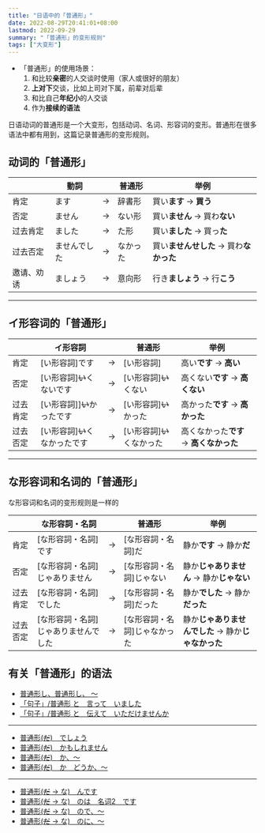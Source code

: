 ```yaml
---
title: "日语中的「普通形」"
date: 2022-08-29T20:41:01+08:00
lastmod: 2022-09-29
summary: "「普通形」的变形规则"
tags: ["大变形"]
---
```


- 「普通形」的使用场景：
    1. 和比较**亲密**的人交谈时使用（家人或很好的朋友）
    2. **上对下**交谈，比如上司对下属，前辈对后辈
    3. 和比自己**年纪小**的人交谈
    2. 作为**接续的语法**

日语动词的普通形是一个大变形，包括动词、名词、形容词的变形。普通形在很多语法中都有用到，这篇记录普通形的变形规则。

## 动词的「普通形」

|  | 動詞 |  | 普通形 | 举例 |
| --- | --- | --- | --- | --- |
| 肯定 | ます | → | 辞書形 | 買い**ます** → **買う** |
| 否定 | ません | → | ない形 | 買い**ません** → 買わ**ない** |
| 过去肯定 | ました | → | た形 | 買い**ました** → 買っ**た** |
| 过去否定 | ませんでした | → | なかった | 買い**ませんせした** → 買わ**なかった** |
| 邀请、劝诱 | ましょう | → | 意向形 | 行き**ましょう** → 行**こう** |

---
## イ形容词的「普通形」

|  | イ形容詞 |  | 普通形 | 举例 |
| --- | --- | --- | --- | --- |
| 肯定 | [い形容詞]です | → | [い形容詞] | 高い**です** → **高い**　 |
| 否定 | [い形容詞]~~い~~くないです | → | [い形容詞]~~い~~くない | 高くない**です** → **高くない** |
| 过去肯定 | [い形容詞]]~~い~~かったです | → | [い形容詞]~~い~~かった | 高かった**です** → **高かった** |
| 过去否定 | [い形容詞]~~い~~くなかったです | → | [い形容詞]~~い~~くなかった | 高くなかった**です** → **高くなかった** |

---
## な形容词和名词的「普通形」

な形容词和名词的变形规则是一样的

|  | な形容詞・名詞 |  | 普通形 | 举例 |
| --- | --- | --- | --- | --- |
| 肯定 | [な形容詞・名詞]です | → | [な形容詞・名詞]だ | 静か**です** → 静か**だ** |
| 否定 | [な形容詞・名詞]じゃありません | → | [な形容詞・名詞]じゃない | 静か**じゃありません** → 静か**じゃない** |
| 过去肯定 | [な形容詞・名詞]でした | → | [な形容詞・名詞]だった | 静か**でした** → 静か**だった** |
| 过去否定 | [な形容詞・名詞]じゃありませんでした | → | [な形容詞・名詞]じゃなかった | 静か**じゃありませんでした** → 静か**じゃなかった** |

## 有关「普通形」的语法
- [普通形し、普通形し、 〜](/minnano/28#普通形し普通形し-)
- [「句子」/普通形 と　言って　いました](/minnano/33/#句子普通形-と言っていました)
- [「句子」/普通形 と　伝えて　いただけませんか](/minnano/33/#句子普通形-と伝えていただけませんか)
---

- [普通形(~~だ~~)　でしょう](/minnano/32/#普通形だでしょう)
- [普通形(~~だ~~)　かもしれません](/minnano/32/#普通形だかもしれません)
- [普通形(~~だ~~)　か、〜](/minnano/40/#普通形だか)
- [普通形(~~だ~~)　か　どうか、〜](/minnano/40/#普通形だかどうか)

---
- [普通形(~~だ~~ → な)　んです](/minnano/26/#普通形だ--なんです)
- [普通形(~~だ~~ → な)　のは　名词2　です](/minnano/38/#普通形だ--なのは名词2です)
- [普通形(~~だ~~ → な)　ので、〜](/minnano/39/#普通形だ--なので)
- [普通形(~~だ~~ → な)　のに、〜](/minnano/45/#普通形だ--なのに)
